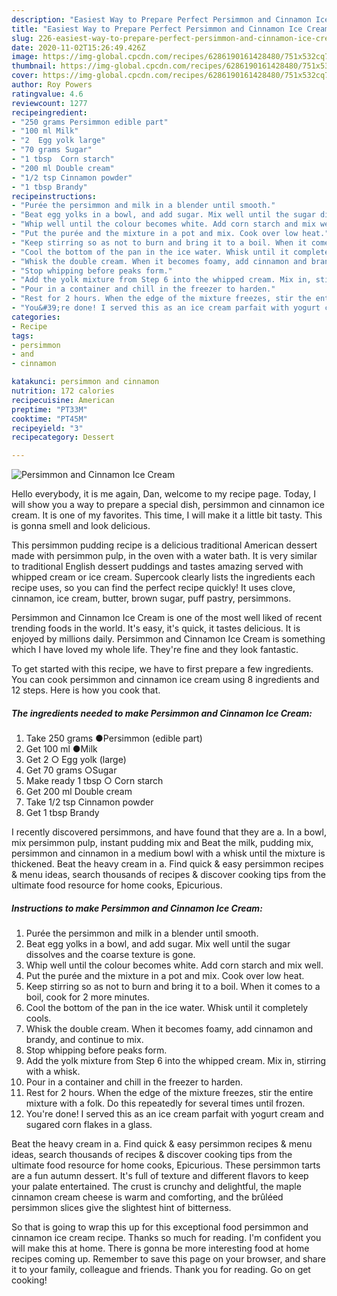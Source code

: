 ```yaml
---
description: "Easiest Way to Prepare Perfect Persimmon and Cinnamon Ice Cream"
title: "Easiest Way to Prepare Perfect Persimmon and Cinnamon Ice Cream"
slug: 226-easiest-way-to-prepare-perfect-persimmon-and-cinnamon-ice-cream
date: 2020-11-02T15:26:49.426Z
image: https://img-global.cpcdn.com/recipes/6286190161428480/751x532cq70/persimmon-and-cinnamon-ice-cream-recipe-main-photo.jpg
thumbnail: https://img-global.cpcdn.com/recipes/6286190161428480/751x532cq70/persimmon-and-cinnamon-ice-cream-recipe-main-photo.jpg
cover: https://img-global.cpcdn.com/recipes/6286190161428480/751x532cq70/persimmon-and-cinnamon-ice-cream-recipe-main-photo.jpg
author: Roy Powers
ratingvalue: 4.6
reviewcount: 1277
recipeingredient:
- "250 grams Persimmon edible part"
- "100 ml Milk"
- "2  Egg yolk large"
- "70 grams Sugar"
- "1 tbsp  Corn starch"
- "200 ml Double cream"
- "1/2 tsp Cinnamon powder"
- "1 tbsp Brandy"
recipeinstructions:
- "Purée the persimmon and milk in a blender until smooth."
- "Beat egg yolks in a bowl, and add sugar. Mix well until the sugar dissolves and the coarse texture is gone."
- "Whip well until the colour becomes white. Add corn starch and mix well."
- "Put the purée and the mixture in a pot and mix. Cook over low heat."
- "Keep stirring so as not to burn and bring it to a boil. When it comes to a boil, cook for 2 more minutes."
- "Cool the bottom of the pan in the ice water. Whisk until it completely cools."
- "Whisk the double cream. When it becomes foamy, add cinnamon and brandy, and continue to mix."
- "Stop whipping before peaks form."
- "Add the yolk mixture from Step 6 into the whipped cream. Mix in, stirring with a whisk."
- "Pour in a container and chill in the freezer to harden."
- "Rest for 2 hours. When the edge of the mixture freezes, stir the entire mixture with a folk. Do this repeatedly for several times until frozen."
- "You&#39;re done! I served this as an ice cream parfait with yogurt cream and sugared corn flakes in a glass."
categories:
- Recipe
tags:
- persimmon
- and
- cinnamon

katakunci: persimmon and cinnamon 
nutrition: 172 calories
recipecuisine: American
preptime: "PT33M"
cooktime: "PT45M"
recipeyield: "3"
recipecategory: Dessert

---
```



![Persimmon and Cinnamon Ice Cream](https://img-global.cpcdn.com/recipes/6286190161428480/751x532cq70/persimmon-and-cinnamon-ice-cream-recipe-main-photo.jpg)

Hello everybody, it is me again, Dan, welcome to my recipe page. Today, I will show you a way to prepare a special dish, persimmon and cinnamon ice cream. It is one of my favorites. This time, I will make it a little bit tasty. This is gonna smell and look delicious.

This persimmon pudding recipe is a delicious traditional American dessert made with persimmon pulp, in the oven with a water bath. It is very similar to traditional English dessert puddings and tastes amazing served with whipped cream or ice cream. Supercook clearly lists the ingredients each recipe uses, so you can find the perfect recipe quickly! It uses clove, cinnamon, ice cream, butter, brown sugar, puff pastry, persimmons.

Persimmon and Cinnamon Ice Cream is one of the most well liked of recent trending foods in the world. It's easy, it's quick, it tastes delicious. It is enjoyed by millions daily. Persimmon and Cinnamon Ice Cream is something which I have loved my whole life. They're fine and they look fantastic.


To get started with this recipe, we have to first prepare a few ingredients. You can cook persimmon and cinnamon ice cream using 8 ingredients and 12 steps. Here is how you cook that.

<!--inarticleads1-->

##### The ingredients needed to make Persimmon and Cinnamon Ice Cream:

1. Take 250 grams ●Persimmon (edible part)
1. Get 100 ml ●Milk
1. Get 2 ○ Egg yolk (large)
1. Get 70 grams ○Sugar
1. Make ready 1 tbsp ○ Corn starch
1. Get 200 ml Double cream
1. Take 1/2 tsp Cinnamon powder
1. Get 1 tbsp Brandy


I recently discovered persimmons, and have found that they are a. In a bowl, mix persimmon pulp, instant pudding mix and Beat the milk, pudding mix, persimmon and cinnamon in a medium bowl with a whisk until the mixture is thickened. Beat the heavy cream in a. Find quick &amp; easy persimmon recipes &amp; menu ideas, search thousands of recipes &amp; discover cooking tips from the ultimate food resource for home cooks, Epicurious. 

<!--inarticleads2-->

##### Instructions to make Persimmon and Cinnamon Ice Cream:

1. Purée the persimmon and milk in a blender until smooth.
1. Beat egg yolks in a bowl, and add sugar. Mix well until the sugar dissolves and the coarse texture is gone.
1. Whip well until the colour becomes white. Add corn starch and mix well.
1. Put the purée and the mixture in a pot and mix. Cook over low heat.
1. Keep stirring so as not to burn and bring it to a boil. When it comes to a boil, cook for 2 more minutes.
1. Cool the bottom of the pan in the ice water. Whisk until it completely cools.
1. Whisk the double cream. When it becomes foamy, add cinnamon and brandy, and continue to mix.
1. Stop whipping before peaks form.
1. Add the yolk mixture from Step 6 into the whipped cream. Mix in, stirring with a whisk.
1. Pour in a container and chill in the freezer to harden.
1. Rest for 2 hours. When the edge of the mixture freezes, stir the entire mixture with a folk. Do this repeatedly for several times until frozen.
1. You&#39;re done! I served this as an ice cream parfait with yogurt cream and sugared corn flakes in a glass.


Beat the heavy cream in a. Find quick &amp; easy persimmon recipes &amp; menu ideas, search thousands of recipes &amp; discover cooking tips from the ultimate food resource for home cooks, Epicurious. These persimmon tarts are a fun autumn dessert. It&#39;s full of texture and different flavors to keep your palate entertained. The crust is crunchy and delightful, the maple cinnamon cream cheese is warm and comforting, and the brûléed persimmon slices give the slightest hint of bitterness. 

So that is going to wrap this up for this exceptional food persimmon and cinnamon ice cream recipe. Thanks so much for reading. I'm confident you will make this at home. There is gonna be more interesting food at home recipes coming up. Remember to save this page on your browser, and share it to your family, colleague and friends. Thank you for reading. Go on get cooking!

